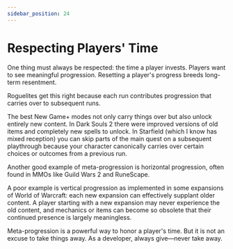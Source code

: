 ```yaml
---
sidebar_position: 24
---
```


# Respecting Players' Time

One thing must always be respected: the time a player invests. Players want to see meaningful progression. Resetting a player's progress breeds long-term resentment.

Roguelites get this right because each run contributes progression that carries over to subsequent runs.

The best New Game+ modes not only carry things over but also unlock entirely new content. In Dark Souls 2 there were improved versions of old items and completely new spells to unlock. In Starfield (which I know has mixed reception) you can skip parts of the main quest on a subsequent playthrough because your character canonically carries over certain choices or outcomes from a previous run.

Another good example of meta-progression is horizontal progression, often found in MMOs like Guild Wars 2 and RuneScape.

A poor example is vertical progression as implemented in some expansions of World of Warcraft: each new expansion can effectively supplant older content. A player starting with a new expansion may never experience the old content, and mechanics or items can become so obsolete that their continued presence is largely meaningless.

Meta-progression is a powerful way to honor a player's time. But it is not an excuse to take things away. As a developer, always give—never take away.